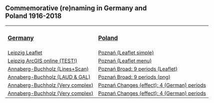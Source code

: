 <h2>Commemorative (re)naming in Germany and Poland 1916-2018</h2>

<table style="width:200%">
  <tr>
    <td><h3><a href="https://www.uni-due.de/anglistik/sociolinguistics_lab/mill_project.php" target="_blank">Germany</a></h3></td>
    <td><h3><a href="http://mill.wa.amu.edu.pl" target="_blank">Poland</a></h3></td>
  </tr>
  <tr>
    <td><a href="https://mill-maps.github.io/Leipzig_Leaflet" target="_blank">Leipzig Leaflet</a></td>
    <td><a href="https://mill-maps.github.io/Poznan_no_zeros_Leaflet" target="_blank">Poznań (Leaflet simple)</a></td>
  </tr>
  <tr>
    <td><a href="https://arcg.is/0j8aXC" target="_blank">Leipzig ArcGIS online (TEST!)</a></td>
    <td><a href="https://mill-maps.github.io/Poznan_no_zeros_Leaflet+" target="_blank">Poznań (Leaflet menu)</a></td>
  </tr>
  <tr>
    <td><a href="https://mill-maps.github.io/A-B_qgis2web_2018_TEST" target="_blank">Annaberg-Buchholz (Lines+Scan)</a></td>
    <td><a href="https://mill-maps.github.io/Poznań Broad changes (Leaflet)" target="_blank">Poznań Broad: 9 periods (Leaflet)</a></td>
  </tr>
  <tr>
    <td><a href="https://mill-maps.github.io/A-B_qgis2web_2021_Int-LAUD-GAL" target="_blank">Annaberg-Buchholz (LAUD & GAL)</a></td>
    <td><a href="https://www.dropbox.com/sh/ro8uomwat4rph34/AAAUmCBX1t_b1V8vvw41pJVsa" target="_blank">Poznań Broad: 9 periods (png)</a></td>
  </tr>
  <tr>
    <td><a href="https://mill-maps.github.io/A-B_qgis2web_2021_Complex" target="_blank">Annaberg-Buchholz (Very complex)</a></td>
    <td><a href="https://mill-maps.github.io/Poznań Changes (effect)" target="_blank">Poznań Changes (effect): 4 (German) periods</a></td>
  </tr>
  <tr>
    <td><a href="https://mill-maps.github.io/A-B_qgis2web_2021_Complex" target="_blank">Annaberg-Buchholz (Very complex)</a></td>
    <td><a href="https://mill-maps.github.io/Poznań Changes (effect)" target="_blank">Poznań Changes (effect): 4 (German) periods</a></td>
  </tr>
</table>

